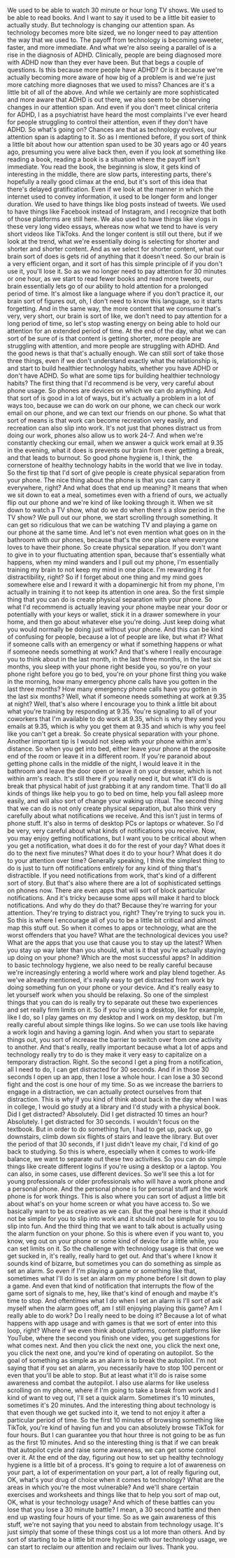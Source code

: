  We used to be able to watch 30 minute or hour long TV shows. We used to be able to read books. And I want to say it used to be a little bit easier to actually study. But technology is changing our attention span. As technology becomes more bite sized, we no longer need to pay attention the way that we used to. The payoff from technology is becoming sweeter, faster, and more immediate. And what we're also seeing a parallel of is a rise in the diagnosis of ADHD. Clinically, people are being diagnosed more with ADHD now than they ever have been. But that begs a couple of questions. Is this because more people have ADHD? Or is it because we're actually becoming more aware of how big of a problem is and we're just more catching more diagnoses that we used to miss? Chances are it's a little bit of all of the above. And while we certainly are more sophisticated and more aware that ADHD is out there, we also seem to be observing changes in our attention span. And even if you don't meet clinical criteria for ADHD, I as a psychiatrist have heard the most complaints I've ever heard for people struggling to control their attention, even if they don't have ADHD. So what's going on? Chances are that as technology evolves, our attention span is adapting to it. So as I mentioned before, if you sort of think a little bit about how our attention span used to be 30 years ago or 40 years ago, presuming you were alive back then, even if you look at something like reading a book, reading a book is a situation where the payoff isn't immediate. You read the book, the beginning is slow, it gets kind of interesting in the middle, there are slow parts, interesting parts, there's hopefully a really good climax at the end, but it's sort of this idea that there's delayed gratification. Even if we look at the manner in which the internet used to convey information, it used to be longer form and longer duration. We used to have things like blog posts instead of tweets. We used to have things like Facebook instead of Instagram, and I recognize that both of those platforms are still here. We also used to have things like vlogs in these very long video essays, whereas now what we tend to have is very short videos like TikToks. And the longer content is still out there, but if we look at the trend, what we're essentially doing is selecting for shorter and shorter and shorter content. And as we select for shorter content, what our brain sort of does is gets rid of anything that it doesn't need. So our brain is a very efficient organ, and it sort of has this simple principle of if you don't use it, you'll lose it. So as we no longer need to pay attention for 30 minutes or one hour, as we start to read fewer books and read more tweets, our brain essentially lets go of our ability to hold attention for a prolonged period of time. It's almost like a language where if you don't practice it, our brain sort of figures out, oh, I don't need to know this language, so it starts forgetting. And in the same way, the more content that we consume that's very, very short, our brain is sort of like, we don't need to pay attention for a long period of time, so let's stop wasting energy on being able to hold our attention for an extended period of time. At the end of the day, what we can sort of be sure of is that content is getting shorter, more people are struggling with attention, and more people are struggling with ADHD. And the good news is that that's actually enough. We can still sort of take those three things, even if we don't understand exactly what the relationship is, and start to build healthier technology habits, whether you have ADHD or don't have ADHD. So what are some tips for building healthier technology habits? The first thing that I'd recommend is be very, very careful about phone usage. So phones are devices on which we can do anything. And that sort of is good in a lot of ways, but it's actually a problem in a lot of ways too, because we can do work on our phone, we can check our work email on our phone, and we can text our friends on our phone. So what that sort of means is that work can become recreation very easily, and recreation can also slip into work. It's not just that phones distract us from doing our work, phones also allow us to work 24-7. And when we're constantly checking our email, when we answer a quick work email at 9.35 in the evening, what it does is prevents our brain from ever getting a break, and that leads to burnout. So good phone hygiene is, I think, the cornerstone of healthy technology habits in the world that we live in today. So the first tip that I'd sort of give people is create physical separation from your phone. The nice thing about the phone is that you can carry it everywhere, right? And what does that end up meaning? It means that when we sit down to eat a meal, sometimes even with a friend of ours, we actually flip out our phone and we're kind of like looking through it. When we sit down to watch a TV show, what do we do when there's a slow period in the TV show? We pull out our phone, we start scrolling through something. It can get so ridiculous that we can be watching TV and playing a game on our phone at the same time. And let's not even mention what goes on in the bathroom with our phones, because that's the one place where everyone loves to have their phone. So create physical separation. If you don't want to give in to your fluctuating attention span, because that's essentially what happens, when my mind wanders and I pull out my phone, I'm essentially training my brain to not keep my mind in one place. I'm rewarding it for distractibility, right? So if I forget about one thing and my mind goes somewhere else and I reward it with a dopaminergic hit from my phone, I'm actually in training it to not keep its attention in one area. So the first simple thing that you can do is create physical separation with your phone. So what I'd recommend is actually leaving your phone maybe near your door or potentially with your keys or wallet, stick it in a drawer somewhere in your home, and then go about whatever else you're doing. Just keep doing what you would normally be doing just without your phone. And this can be kind of confusing for people, because a lot of people are like, but what if? What if someone calls with an emergency or what if something happens or what if someone needs something at work? And that's where I really encourage you to think about in the last month, in the last three months, in the last six months, you sleep with your phone right beside you, so you're on your phone right before you go to bed, you're on your phone first thing you wake in the morning, how many emergency phone calls have you gotten in the last three months? How many emergency phone calls have you gotten in the last six months? Well, what if someone needs something at work at 9.35 at night? Well, that's also where I encourage you to think a little bit about what you're training by responding at 9.35. You're signaling to all of your coworkers that I'm available to do work at 9.35, which is why they send you emails at 9.35, which is why you get them at 9.35 and which is why you feel like you can't get a break. So create physical separation with your phone. Another important tip is I would not sleep with your phone within arm's distance. So when you get into bed, either leave your phone at the opposite end of the room or leave it in a different room. If you're paranoid about getting phone calls in the middle of the night, I would leave it in the bathroom and leave the door open or leave it on your dresser, which is not within arm's reach. It's still there if you really need it, but what it'll do is break that physical habit of just grabbing it at any random time. That'll do all kinds of things like help you to go to bed on time, help you fall asleep more easily, and will also sort of change your waking up ritual. The second thing that we can do is not only create physical separation, but also think very carefully about what notifications we receive. And this isn't just in terms of phone stuff. It's also in terms of desktop PCs or laptops or whatever. So I'd be very, very careful about what kinds of notifications you receive. Now, you may enjoy getting notifications, but I want you to be critical about when you get a notification, what does it do for the rest of your day? What does it do to the next five minutes? What does it do to your hour? What does it do to your attention over time? Generally speaking, I think the simplest thing to do is just to turn off notifications entirely for any kind of thing that's distractible. If you need notifications from work, that's kind of a different sort of story. But that's also where there are a lot of sophisticated settings on phones now. There are even apps that will sort of block particular notifications. And it's tricky because some apps will make it hard to block notifications. And why do they do that? Because they're warring for your attention. They're trying to distract you, right? They're trying to suck you in. So this is where I encourage all of you to be a little bit critical and almost map this stuff out. So when it comes to apps or technology, what are the worst offenders that you have? What are the technological devices you use? What are the apps that you use that cause you to stay up the latest? When you stay up way later than you should, what is it that you're actually staying up doing on your phone? Which are the most successful apps? In addition to basic technology hygiene, we also need to be really careful because we're increasingly entering a world where work and play blend together. As we've already mentioned, it's really easy to get distracted from work by doing something fun on your phone or your device. And it's really easy to let yourself work when you should be relaxing. So one of the simplest things that you can do is really try to separate out these two experiences and set really firm limits on it. So if you're using a desktop, like for example, like I do, so I play games on my desktop and I work on my desktop, but I'm really careful about simple things like logins. So we can use tools like having a work login and having a gaming login. And when you start to separate things out, you sort of increase the barrier to switch over from one activity to another. And that's really, really important because what a lot of apps and technology really try to do is they make it very easy to capitalize on a temporary distraction. Right. So the second I get a ping from a notification, all I need to do, I can get distracted for 30 seconds. And if in those 30 seconds I open up an app, then I lose a whole hour. I can lose a 30 second fight and the cost is one hour of my time. So as we increase the barriers to engage in a distraction, we can actually protect ourselves from that distraction. This is why if you kind of think about back in the day when I was in college, I would go study at a library and I'd study with a physical book. Did I get distracted? Absolutely. Did I get distracted 10 times an hour? Absolutely. I get distracted for 30 seconds. I wouldn't focus on the textbook. But in order to do something fun, I had to get up, pack up, go downstairs, climb down six flights of stairs and leave the library. But over the period of that 30 seconds, if I just didn't leave my chair, I'd kind of go back to studying. So this is where, especially when it comes to work-life balance, we want to separate out these two activities. So you can do simple things like create different logins if you're using a desktop or a laptop. You can also, in some cases, use different devices. So we'll see this a lot for young professionals or older professionals who will have a work phone and a personal phone. And the personal phone is for personal stuff and the work phone is for work things. This is also where you can sort of adjust a little bit about what's on your home screen or what you have access to. So we basically want to be as creative as we can. But the goal here is that it should not be simple for you to slip into work and it should not be simple for you to slip into fun. And the third thing that we want to talk about is actually using the alarm function on your phone. So this is where even if you want to, you know, veg out on your phone or some kind of device for a little while, you can set limits on it. So the challenge with technology usage is that once we get sucked in, it's really, really hard to get out. And that's where I know it sounds kind of bizarre, but sometimes you can do something as simple as set an alarm. So even if I'm playing a game or something like that, sometimes what I'll do is set an alarm on my phone before I sit down to play a game. And even that kind of notification that interrupts the flow of the game sort of signals to me, hey, like that's kind of enough and maybe it's time to stop. And oftentimes what I do when I set an alarm is I'll sort of ask myself when the alarm goes off, am I still enjoying playing this game? Am I really able to do work? Do I really need to be doing it? Because a lot of what happens with app usage and with games is that we sort of enter into this loop, right? Where if we even think about platforms, content platforms like YouTube, where the second you finish one video, you get suggestions for what comes next. And then you click the next one, you click the next one, you click the next one, and you're kind of operating on autopilot. So the goal of something as simple as an alarm is to break the autopilot. I'm not saying that if you set an alarm, you necessarily have to stop 100 percent or even that you'll be able to stop. But at least what it'll do is raise some awareness and combat the autopilot. I also use alarms for like useless scrolling on my phone, where if I'm going to take a break from work and I kind of want to veg out, I'll set a quick alarm. Sometimes it's 10 minutes, sometimes it's 20 minutes. And the interesting thing about technology is that even though we get sucked into it, we tend to not enjoy it after a particular period of time. So the first 10 minutes of browsing something like TikTok, you're kind of having fun and you can absolutely browse TikTok for four hours. But I can guarantee you that hour three is not going to be as fun as the first 10 minutes. And so the interesting thing is that if we can break that autopilot cycle and raise some awareness, we can get some control over it. At the end of the day, figuring out how to set up healthy technology hygiene is a little bit of a process. It's going to require a lot of awareness on your part, a lot of experimentation on your part, a lot of really figuring out, OK, what's your drug of choice when it comes to technology? What are the areas in which you're the most vulnerable? And we'll share certain exercises and worksheets and things like that to help you sort of map out, OK, what is your technology usage? And which of these battles can you lose that you lose a 30 minute battle? I mean, a 30 second battle and then end up wasting four hours of your time. So as we gain awareness of this stuff, we're not saying that you need to abstain from technology usage. It's just simply that some of these things cost us a lot more than others. And by sort of starting to be a little bit more hygienic with our technology usage, we can start to reclaim our attention and reclaim our lives. Thank you.